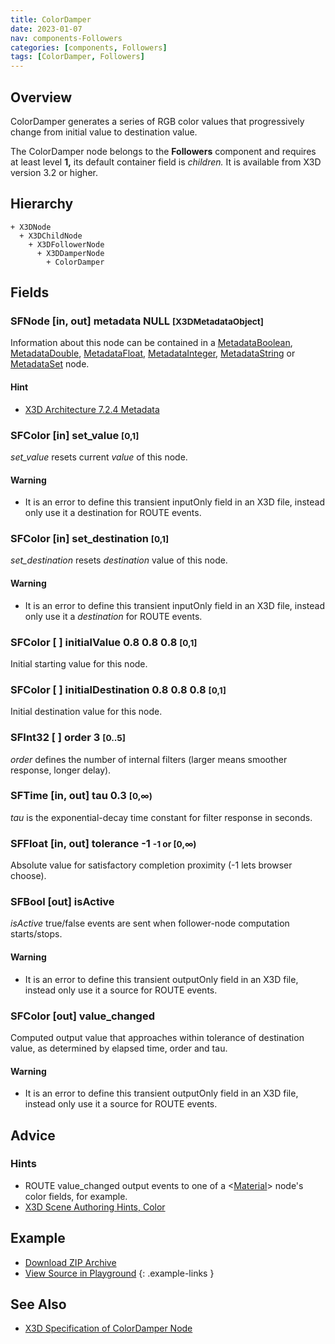 ```yaml
---
title: ColorDamper
date: 2023-01-07
nav: components-Followers
categories: [components, Followers]
tags: [ColorDamper, Followers]
---
```

<style>
.post h3 {
  word-spacing: 0.2em;
}
</style>

## Overview

ColorDamper generates a series of RGB color values that progressively change from initial value to destination value.

The ColorDamper node belongs to the **Followers** component and requires at least level **1,** its default container field is *children.* It is available from X3D version 3.2 or higher.

## Hierarchy

```
+ X3DNode
  + X3DChildNode
    + X3DFollowerNode
      + X3DDamperNode
        + ColorDamper
```

## Fields

### SFNode [in, out] **metadata** NULL <small>[X3DMetadataObject]</small>

Information about this node can be contained in a [MetadataBoolean](/x_ite/components/core/metadataboolean/), [MetadataDouble](/x_ite/components/core/metadatadouble/), [MetadataFloat](/x_ite/components/core/metadatafloat/), [MetadataInteger](/x_ite/components/core/metadatainteger/), [MetadataString](/x_ite/components/core/metadatastring/) or [MetadataSet](/x_ite/components/core/metadataset/) node.

#### Hint

- [X3D Architecture 7.2.4 Metadata](https://www.web3d.org/specifications/X3Dv4/ISO-IEC19775-1v4-IS/Part01/components/core.html#Metadata)

### SFColor [in] **set_value** <small>[0,1]</small>

*set_value* resets current *value* of this node.

#### Warning

- It is an error to define this transient inputOnly field in an X3D file, instead only use it a destination for ROUTE events.

### SFColor [in] **set_destination** <small>[0,1]</small>

*set_destination* resets *destination* value of this node.

#### Warning

- It is an error to define this transient inputOnly field in an X3D file, instead only use it a *destination* for ROUTE events.

### SFColor [ ] **initialValue** 0.8 0.8 0.8 <small>[0,1]</small>

Initial starting value for this node.

### SFColor [ ] **initialDestination** 0.8 0.8 0.8 <small>[0,1]</small>

Initial destination value for this node.

### SFInt32 [ ] **order** 3 <small>[0..5]</small>

*order* defines the number of internal filters (larger means smoother response, longer delay).

### SFTime [in, out] **tau** 0.3 <small>[0,∞)</small>

*tau* is the exponential-decay time constant for filter response in seconds.

### SFFloat [in, out] **tolerance** -1 <small>-1 or [0,∞)</small>

Absolute value for satisfactory completion proximity (-1 lets browser choose).

### SFBool [out] **isActive**

*isActive* true/false events are sent when follower-node computation starts/stops.

#### Warning

- It is an error to define this transient outputOnly field in an X3D file, instead only use it a source for ROUTE events.

### SFColor [out] **value_changed**

Computed output value that approaches within tolerance of destination value, as determined by elapsed time, order and tau.

#### Warning

- It is an error to define this transient outputOnly field in an X3D file, instead only use it a source for ROUTE events.

## Advice

### Hints

- ROUTE value_changed output events to one of a \<[Material](/x_ite/components/shape/material/)\> node's color fields, for example.
- [X3D Scene Authoring Hints, Color](https://www.web3d.org/x3d/content/examples/X3dSceneAuthoringHints.html#Color)

## Example

<x3d-canvas class="xr-button-br" src="https://create3000.github.io/media/examples/Followers/ColorDamper/ColorDamper.x3d" contentScale="auto" update="auto" xrMovementControl="VIEWER_POSE"></x3d-canvas>

- [Download ZIP Archive](https://create3000.github.io/media/examples/Followers/ColorDamper/ColorDamper.zip)
- [View Source in Playground](/x_ite/playground/?url=https://create3000.github.io/media/examples/Followers/ColorDamper/ColorDamper.x3d)
{: .example-links }

## See Also

- [X3D Specification of ColorDamper Node](https://www.web3d.org/documents/specifications/19775-1/V4.0/Part01/components/followers.html#ColorDamper)
